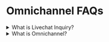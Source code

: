 # Omnichannel FAQs

<details>

<summary>What is Livechat Inquiry?</summary>

A Livechat inquiry is an internal data structure used to control the Omnichannel queue. The conversation state - ready, queued, or taken - is a state of the conversation in the queue, and data is stored in the inquiry collection. It won’t be useful for the bot integration because the Omnichannel routing system will handle all stuff.

</details>

<details>

<summary>What is Omnichannel?</summary>

Omnichannel is a product name. In older documentation, it is referred to as Livechat. In recent years, the former Livechat feature has been expanded to include Whatsapp and Facebook Messenger. In the near future, the Omnichannel product may include interoperation with other technologies such as Viber, Wechat, Blackberry, Apple Business Message, and RCS.

</details>
